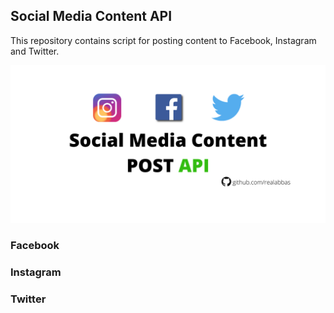 ## Social Media Content API

This repository contains script for posting content to Facebook, Instagram and Twitter. 

![Social Media Content API Github Repo](./demo/demo.png)

### Facebook

### Instagram

### Twitter